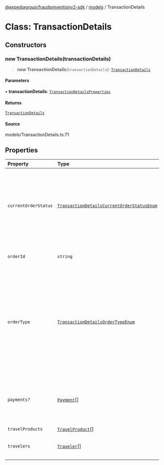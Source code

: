 [@expediagroup/fraudpreventionv2-sdk](../../index.md) / [models](../index.md) / TransactionDetails

# Class: TransactionDetails

## Constructors

### new TransactionDetails(transactionDetails)

> **new TransactionDetails**(`transactionDetails`): [`TransactionDetails`](TransactionDetails.md)

#### Parameters

• **transactionDetails**: [`TransactionDetailsProperties`](../interfaces/TransactionDetailsProperties.md)

#### Returns

[`TransactionDetails`](TransactionDetails.md)

#### Source

models/TransactionDetails.ts:71

## Properties

| Property | Type | Description |
| :------ | :------ | :------ |
| `currentOrderStatus` | [`TransactionDetailsCurrentOrderStatusEnum`](../type-aliases/TransactionDetailsCurrentOrderStatusEnum.md) | Status of the order: * `IN_PROGRESS` is used when order has not processed fully. For example, inventory has not yet been reserved, or payment has not yet been settled. * `COMPLETED` is used when an order has been processed fully. For example, inventory has been reserved, and the payment has been settled. |
| `orderId` | `string` | Unique identifier assigned to the order by the partner. `order_id` is specific to the partner namespace. |
| `orderType` | [`TransactionDetailsOrderTypeEnum`](../type-aliases/TransactionDetailsOrderTypeEnum.md) | Type of order. Possible `order_types`.  `CREATE` - Initial type of a brand new order.  `CHANGE` - If a `OrderPurchaseScreenRequest` has already been submitted for the initial booking with `order_type = CREATE`, but has now been modified and partner wishes to resubmit for Fraud screening then the `order_type = CHANGE`. Examples of changes that are supported are changes made to `check-in/checkout dates` or `price of a TravelProduct`. |
| `payments?` | [`Payment`](Payment.md)[] | List of the form(s) of payment being used to purchase the order.  One or more forms of payment can be used within an order. Information gathered will be specific to the form of payment. |
| `travelProducts` | [`TravelProduct`](TravelProduct.md)[] | - |
| `travelers` | [`Traveler`](Traveler.md)[] | Individuals who are part of the travel party for the order. At minimum there must be at least `1` traveler. |
